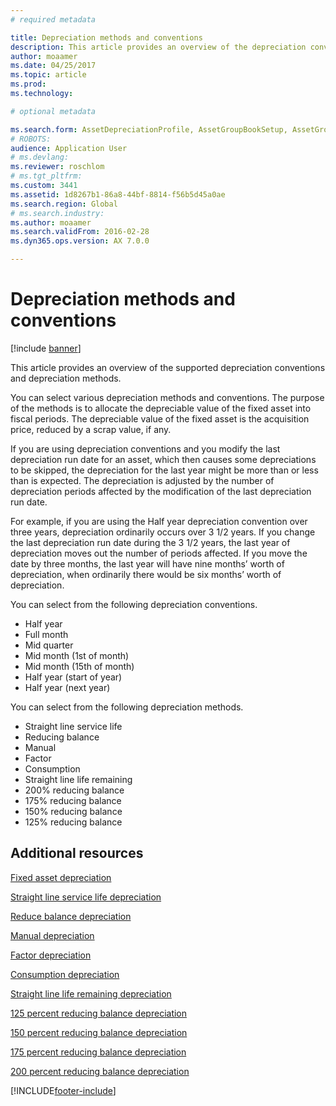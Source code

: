 ```yaml
---
# required metadata

title: Depreciation methods and conventions
description: This article provides an overview of the depreciation conventions and depreciation methods that are supported by Microsoft Dynamics 365 Finance.
author: moaamer
ms.date: 04/25/2017
ms.topic: article
ms.prod: 
ms.technology: 

# optional metadata

ms.search.form: AssetDepreciationProfile, AssetGroupBookSetup, AssetGroupDepBookSetup
# ROBOTS: 
audience: Application User
# ms.devlang: 
ms.reviewer: roschlom
# ms.tgt_pltfrm: 
ms.custom: 3441
ms.assetid: 1d8267b1-86a8-44bf-8814-f56b5d45a0ae
ms.search.region: Global
# ms.search.industry: 
ms.author: moaamer
ms.search.validFrom: 2016-02-28
ms.dyn365.ops.version: AX 7.0.0

---
```


# Depreciation methods and conventions

[!include [banner](../includes/banner.md)]

This article provides an overview of the supported depreciation conventions and depreciation methods.

You can select various depreciation methods and conventions. The purpose of the methods is to allocate the depreciable value of the fixed asset into fiscal periods. The depreciable value of the fixed asset is the acquisition price, reduced by a scrap value, if any. 

If you are using depreciation conventions and you modify the last depreciation run date for an asset, which then causes some depreciations to be skipped, the depreciation for the last year might be more than or less than is expected. The depreciation is adjusted by the number of depreciation periods affected by the modification of the last depreciation run date.

For example, if you are using the Half year depreciation convention over three years, depreciation ordinarily occurs over 3 1/2 years. If you change the last depreciation run date during the 3 1/2 years, the last year of depreciation moves out the number of periods affected. If you move the date by three months, the last year will have nine months’ worth of depreciation, when ordinarily there would be six months’ worth of depreciation.

You can select from the following depreciation conventions.


-   Half year
-   Full month
-   Mid quarter
-   Mid month (1st of month)
-   Mid month (15th of month)
-   Half year (start of year)
-   Half year (next year)

You can select from the following depreciation methods.
-   Straight line service life
-   Reducing balance
-   Manual
-   Factor
-   Consumption
-   Straight line life remaining
-   200% reducing balance
-   175% reducing balance
-   150% reducing balance
-   125% reducing balance





## Additional resources

[Fixed asset depreciation](fixed-asset-depreciation.md)

[Straight line service life depreciation](Straight-line-service-life-depreciation.md)

[Reduce balance depreciation](reduce-balance-depreciation.md)

[Manual depreciation](manual-depreciation.md)

[Factor depreciation](factor-depreciation.md)

[Consumption depreciation](consumption-depreciation.md)

[Straight line life remaining depreciation](straight-line-life-remaining-depreciation.md)

[125 percent reducing balance depreciation](125-percent-reducing-balance-depreciation.md)

[150 percent reducing balance depreciation](150-percent-reducing-balance-depreciation.md)

[175 percent reducing balance depreciation](175-percent-reducing-balance-depreciation.md)

[200 percent reducing balance depreciation](200-percent-reducing-balance-depreciation.md)





[!INCLUDE[footer-include](../../includes/footer-banner.md)]
